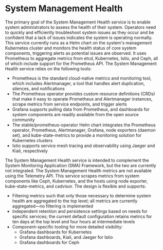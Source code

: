 # System Management Health

The primary goal of the System Management Health service is to enable system administrators to assess the health of their system. Operators need to quickly and efficiently troubleshoot system issues as they occur and be confident that a lack of issues indicates the system is operating normally. This service currently runs as a Helm chart on the system's management Kubernetes cluster and monitors the health status of core system components, triggering alerts as potential issues are observed. It uses Prometheus to aggregate metrics from etcd, Kubernetes, Istio, and Ceph, all of which include support for the Prometheus API. The System Management Health service relies on the following tools:

-   Prometheus is the standard cloud-native metrics and monitoring tool, which includes Alertmanager, a tool that handles alert duplication, silences, and notifications
-   The Prometheus operator provides custom resource definitions \(CRDs\) that make it easy to operate Prometheus and Alertmanager instances, scrape metrics from service endpoints, and trigger alerts
-   Grafana supports pulling data from Prometheus, and dashboards for system components are readily available from the open source community
-   The stable/prometheus-operator Helm chart integrates the Prometheus operator, Prometheus, Alertmanager, Grafana, node exporters \(daemon set\), and kube-state-metrics to provide a monitoring solution for Kubernetes clusters
-   Istio supports service mesh tracing and observability using Jaeger and Kiali, respectively

The System Management Health service is intended to complement the System Monitoring Application \(SMA\) Framework, but the two are currently not integrated. The System Management Health metrics are not available using the Telemetry API. This service scrapes metrics from system components like Ceph, Kubernetes, and the hosts using node exporter, kube-state-metrics, and cadvisor. The design is flexible and supports:

-   Filtering metrics such that only those necessary to determine system health are aggregated to the top level; all metrics are currently aggregated—no filtering is implemented
-   Independent retention and persistence settings based on needs for specific services; the current default configuration retains metrics for ten days at the top level and four hours at intermediate levels
-   Component-specific tooling for more detailed visibility:
    -   Grafana dashboards for Kubernetes
    -   Grafana dashboards, Kiali, and Jaeger for Istio
    -   Grafana dashboards for Ceph
